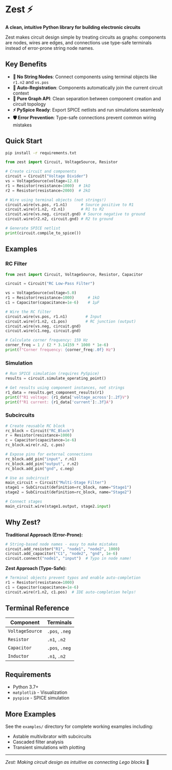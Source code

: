 # Zest ⚡

**A clean, intuitive Python library for building electronic circuits**

Zest makes circuit design simple by treating circuits as graphs: components are nodes, wires are edges, and connections use type-safe terminals instead of error-prone string node names.

## Key Benefits

- **🎯 No String Nodes**: Connect components using terminal objects like `r1.n2` and `vs.pos` 
- **🔌 Auto-Registration**: Components automatically join the current circuit context
- **📐 Pure Graph API**: Clean separation between component creation and circuit topology
- **⚡ PySpice Ready**: Export SPICE netlists and run simulations seamlessly
- **🛡️ Error Prevention**: Type-safe connections prevent common wiring mistakes

## Quick Start

```bash
pip install -r requirements.txt
```

```python
from zest import Circuit, VoltageSource, Resistor

# Create circuit and components
circuit = Circuit("Voltage Divider")
vs = VoltageSource(voltage=12.0)
r1 = Resistor(resistance=1000)  # 1kΩ
r2 = Resistor(resistance=2000)  # 2kΩ

# Wire using terminal objects (not strings!)
circuit.wire(vs.pos, r1.n1)      # Source positive to R1
circuit.wire(r1.n2, r2.n1)       # R1 to R2
circuit.wire(vs.neg, circuit.gnd) # Source negative to ground
circuit.wire(r2.n2, circuit.gnd) # R2 to ground

# Generate SPICE netlist
print(circuit.compile_to_spice())
```

## Examples

### RC Filter
```python
from zest import Circuit, VoltageSource, Resistor, Capacitor

circuit = Circuit("RC Low-Pass Filter")

vs = VoltageSource(voltage=5.0)
r1 = Resistor(resistance=1000)      # 1kΩ
c1 = Capacitor(capacitance=1e-6)    # 1µF

# Wire the RC filter
circuit.wire(vs.pos, r1.n1)        # Input
circuit.wire(r1.n2, c1.pos)        # RC junction (output)
circuit.wire(vs.neg, circuit.gnd)   
circuit.wire(c1.neg, circuit.gnd)

# Calculate corner frequency: 159 Hz
corner_freq = 1 / (2 * 3.14159 * 1000 * 1e-6)
print(f"Corner frequency: {corner_freq:.0f} Hz")
```

### Simulation
```python
# Run SPICE simulation (requires PySpice)
results = circuit.simulate_operating_point()

# Get results using component instances, not strings
r1_data = results.get_component_results(r1)
print(f"R1 voltage: {r1_data['voltage_across']:.2f}V")
print(f"R1 current: {r1_data['current']:.3f}A")
```

### Subcircuits
```python
# Create reusable RC block
rc_block = Circuit("RC_Block")
r = Resistor(resistance=1000)
c = Capacitor(capacitance=1e-6)
rc_block.wire(r.n2, c.pos)

# Expose pins for external connections
rc_block.add_pin("input", r.n1)
rc_block.add_pin("output", r.n2)  
rc_block.add_pin("gnd", c.neg)

# Use as subcircuit
main_circuit = Circuit("Multi-Stage Filter")
stage1 = SubCircuit(definition=rc_block, name="Stage1")
stage2 = SubCircuit(definition=rc_block, name="Stage2")

# Connect stages
main_circuit.wire(stage1.output, stage2.input)
```

## Why Zest?

**Traditional Approach (Error-Prone):**
```python
# String-based node names - easy to make mistakes
circuit.add_resistor("R1", "node1", "node2", 1000)
circuit.add_capacitor("C1", "node2", "gnd", 1e-6)
circuit.connect("node1", "input")  # Typo in node name!
```

**Zest Approach (Type-Safe):**
```python
# Terminal objects prevent typos and enable auto-completion
r1 = Resistor(resistance=1000)
c1 = Capacitor(capacitance=1e-6)
circuit.wire(r1.n2, c1.pos)  # IDE auto-completion helps!
```

## Terminal Reference

| Component | Terminals |
|-----------|-----------|
| `VoltageSource` | `.pos`, `.neg` |
| `Resistor` | `.n1`, `.n2` |
| `Capacitor` | `.pos`, `.neg` |
| `Inductor` | `.n1`, `.n2` |

## Requirements

- Python 3.7+
- `matplotlib` - Visualization
- `pyspice` - SPICE simulation

## More Examples

See the `examples/` directory for complete working examples including:
- Astable multivibrator with subcircuits
- Cascaded filter analysis
- Transient simulations with plotting

---

*Zest: Making circuit design as intuitive as connecting Lego blocks* 🔧 